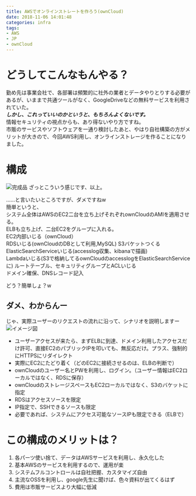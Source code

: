 ```yaml
---
title: AWSでオンラインストレートを作ろう(ownCloud)
date: 2018-11-06 14:01:48
categories: infra
tags:
- AWS
- JP
- ownCloud
---
```


# どうしてこんなもんやる？
勤め先は事業会社で、各部署は頻繁的に社外の業者とデータやりとりする必要があるが、いままで共通ツールがなく、GoogleDriveなどの無料サービスを利用されていた。  
___しかし、これっていいのかというと、もちろんよくないです。___  
情報セキュリティの視点からも、あり得ないやり方ですね。  
市販のサービスやソフトウェアを一通り検討したあと、やはり自社構築の方がメリットが大きので、今回AWS利用し、オンラインストレージを作ることになりました。
<!--more-->

# 構成
![完成品](http://wx3.sinaimg.cn/mw690/735d420agy1fwya9c8rihj211x0hrn0b.jpg)
ざっとこういう感じです、以上。  

......と言いたいところですが、ダメですねw  
簡単というと、  
システム全体はAWSのEC2二台を立ち上げそれぞれownCloudのAMIを適用させる。  
ELBも立ち上げ、二台EC2をグループに入れる。  
EC2内部いじる（ownCloud）  
RDSいじる(ownCloudのDBとして利用,MySQL)
S3バケットつくる  
ElasticSearchServiceいじる(accesslog収集、kibanaで描画)  
Lambdaいじる(S3で格納してるownCloudのaccesslogをElasticSearchServiceに)
ルートテーブル、セキュリティグループとACLいじる  
ドメイン確保、DNSレコード記入  

どう？簡単しょ？w  

## ダメ、わからんー
じゃ、実際ユーザーのリクエストの流れに沿って、シナリオを説明しますー
![イメージ図](http://wx2.sinaimg.cn/mw690/735d420agy1fwya9d1du5j211v0gz0v3.jpg)
- ユーザーアクセスが来たら、まずELBに到達、ドメイン利用したアクセスだけ許可、直接EC2のパブリックIPを叩いても、無反応だけ。プラス、強制的にHTTPSにリダイレクト
- 実際にEC2にたどり着く（どのEC2に接続させるのは、ELBの判断で）
- ownCloudのユーザー名とPWを利用し、ログイン。（ユーザー情報はEC2ローカルではなく、RDSに保存）
- ownCloudのストレージスペースもEC2ローカルではなく、S3のバケットに指定
- RDSはアクセスソースを限定
- IP指定で、SSHできるソースも限定
- 必要であれば、システムにアクセス可能なソースIPも限定できる（ELBで）

# この構成のメリットは？
1. 各パーツ使い捨て、データはAWSサービスを利用し、永久化した
1. 基本AWSのサービスを利用するので、運用が楽
1. システムフルコントロールは自社把握、カスタマイズ自由
1. 主流なOSSを利用し、google先生に聞けば、色々資料が出てくるはず
1. 費用は市販サービスより大幅に低減




